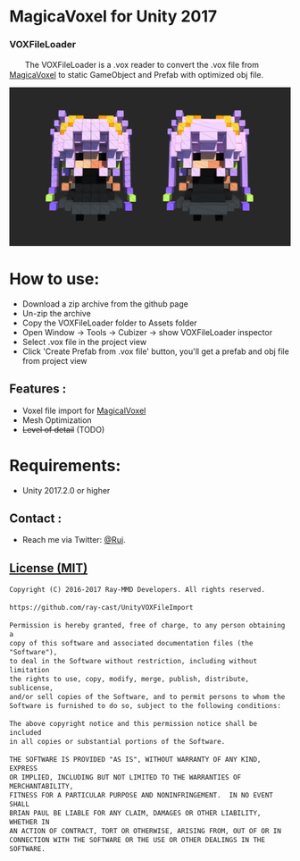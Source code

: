 MagicaVoxel for Unity 2017
========
### VOXFileLoader ###
　　The VOXFileLoader is a .vox reader to convert the .vox file from [MagicaVoxel](http://voxel.codeplex.com/) to static GameObject and Prefab with optimized obj file.

![Alt](./Screenshots/screenshots.png)

How to use:
========
* Download a zip archive from the github page
* Un-zip the archive
* Copy the VOXFileLoader folder to Assets folder
* Open Window -> Tools -> Cubizer -> show VOXFileLoader inspector
* Select .vox file in the project view
* Click 'Create Prefab from .vox file' button, you'll get a prefab and obj file from project view

Features :
------------
* Voxel file import for [MagicalVoxel](http://voxel.codeplex.com/)
* Mesh Optimization
* ~~Level of detail~~ (TODO)

Requirements:
========
* Unity 2017.2.0 or higher

Contact :
------------

* Reach me via Twitter: [@Rui](https://twitter.com/Rui_cg).

[License (MIT)](https://raw.githubusercontent.com/ray-cast/ray-mmd/developing/LICENSE.txt)
-------------------------------------------------------------------------------
    Copyright (C) 2016-2017 Ray-MMD Developers. All rights reserved.

    https://github.com/ray-cast/UnityVOXFileImport

    Permission is hereby granted, free of charge, to any person obtaining a
    copy of this software and associated documentation files (the "Software"),
    to deal in the Software without restriction, including without limitation
    the rights to use, copy, modify, merge, publish, distribute, sublicense,
    and/or sell copies of the Software, and to permit persons to whom the
    Software is furnished to do so, subject to the following conditions:

    The above copyright notice and this permission notice shall be included
    in all copies or substantial portions of the Software.

    THE SOFTWARE IS PROVIDED "AS IS", WITHOUT WARRANTY OF ANY KIND, EXPRESS
    OR IMPLIED, INCLUDING BUT NOT LIMITED TO THE WARRANTIES OF MERCHANTABILITY,
    FITNESS FOR A PARTICULAR PURPOSE AND NONINFRINGEMENT.  IN NO EVENT SHALL
    BRIAN PAUL BE LIABLE FOR ANY CLAIM, DAMAGES OR OTHER LIABILITY, WHETHER IN
    AN ACTION OF CONTRACT, TORT OR OTHERWISE, ARISING FROM, OUT OF OR IN
    CONNECTION WITH THE SOFTWARE OR THE USE OR OTHER DEALINGS IN THE SOFTWARE.